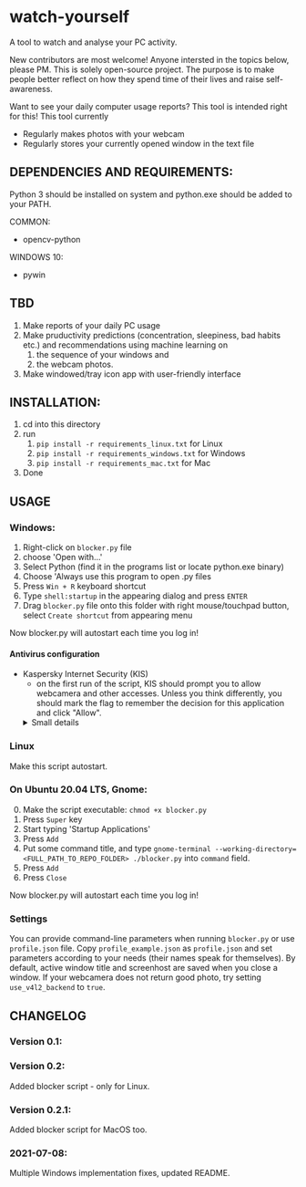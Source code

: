 # watch-yourself
A tool to watch and analyse your PC activity.

New contributors are most welcome! Anyone intersted in the topics below, please PM.
This is solely open-source project. The purpose is to make people better reflect on how they spend time of their lives and raise self-awareness.

Want to see your daily computer usage reports? This tool is intended right for this!
This tool currently
* Regularly makes photos with your webcam
* Regularly stores your currently opened window in the text file

## DEPENDENCIES AND REQUIREMENTS:
Python 3 should be installed on system and python.exe should be added to your PATH.

COMMON:
* opencv-python

WINDOWS 10:
* pywin


## TBD
1. Make reports of your daily PC usage
2. Make pruductivity predictions (concentration, sleepiness, bad habits etc.) and recommendations using machine learning on
    1. the sequence of your windows and
    2. the webcam photos.
3. Make windowed/tray icon app with user-friendly interface

## INSTALLATION:

1. cd into this directory
2. run
    1. `pip install -r requirements_linux.txt` for Linux
    2. `pip install -r requirements_windows.txt` for Windows
    3. `pip install -r requirements_mac.txt` for Mac
3. Done

## USAGE
### Windows:
1. Right-click on `blocker.py` file
2. choose 'Open with...'
3. Select Python (find it in the programs list or locate python.exe binary)
4. Choose 'Always use this program to open .py files
5. Press `Win + R` keyboard shortcut
6. Type `shell:startup` in the appearing dialog and press `ENTER`
7. Drag `blocker.py` file onto this folder with right mouse/touchpad button, select `Create shortcut` from appearing menu

Now blocker.py will autostart each time you log in!

#### Antivirus configuration
* Kaspersky Internet Security (KIS)
    * on the first run of the script, KIS should prompt you to allow webcamera and other accesses. Unless you think differently, you should mark the flag to remember the decision for this application and click "Allow".
    <details><summary>Small details</summary>
    If you change the code of the script of code manually, KIS will re-ask you about script permissions.
    </details>


### Linux
Make this script autostart.
### On Ubuntu 20.04 LTS, Gnome:
0. Make the script executable: `chmod +x blocker.py`
1. Press `Super` key
2. Start typing 'Startup Applications'
3. Press `Add`
4. Put some command title, and type `gnome-terminal --working-directory=<FULL_PATH_TO_REPO_FOLDER> ./blocker.py` into `command` field.
5. Press `Add`
6. Press `Close`

Now blocker.py will autostart each time you log in!

### Settings
You can provide command-line parameters when running `blocker.py` or use `profile.json` file.
Copy `profile_example.json` as `profile.json` and set parameters according to your needs (their names speak for themselves). By default, active window title and screenhost are saved when you close a window.
If your webcamera does not return good photo, try setting `use_v4l2_backend` to `true`.

## CHANGELOG

### Version 0.1:
### Version 0.2:
Added blocker script - only for Linux.
### Version 0.2.1:
Added blocker script for MacOS too.

### 2021-07-08:
Multiple Windows implementation fixes, updated README.

